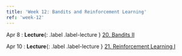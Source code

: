 ```yaml
---
title: 'Week 12: Bandits and Reinforcement Learning'
ref: 'week-12'
---
```


Apr 8
: **Lecture**{: .label .label-lecture } [20. Bandits II](lecture/lec20)

Apr 10
: **Lecture**{: .label .label-lecture } [21. Reinforcement Learning I](lecture/lec21)
